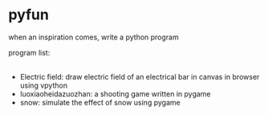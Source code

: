 # pyfun

when an inspiration comes, write a python program

program list:
    <ul>
    <li>Electric field: draw electric field of an electrical bar in canvas in browser using vpython</li>
    <li>luoxiaoheidazuozhan: a shooting game written in pygame</li>
    <li>snow: simulate the effect of snow using pygame</li>
    </ul>
    
    
